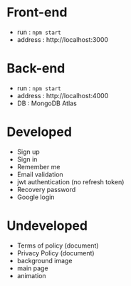 # Front-end

- run : `npm start`
- address : http://localhost:3000

# Back-end

- run : `npm start`
- address : http://localhost:4000
- DB : MongoDB Atlas

# Developed

- Sign up
- Sign in
- Remember me
- Email validation
- jwt authentication (no refresh token)
- Recovery password
- Google login

# Undeveloped

- Terms of policy (document)
- Privacy Policy (document)
- background image
- main page
- animation
